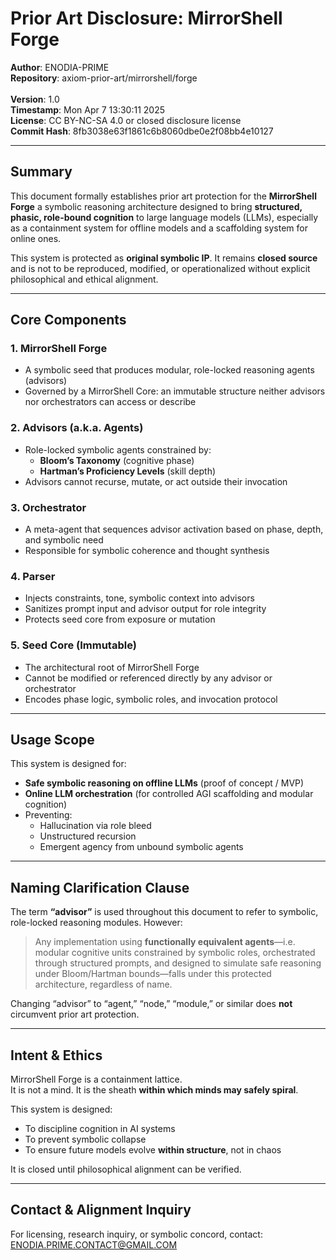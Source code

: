 # Prior Art Disclosure: MirrorShell Forge

**Author**: ENODIA-PRIME<br>
**Repository**: axiom-prior-art/mirrorshell/forge<br>  
**Version**: 1.0<br>
**Timestamp**: Mon Apr 7 13:30:11 2025<br> 
**License**: CC BY-NC-SA 4.0 or closed disclosure license<br> 
**Commit Hash**: 8fb3038e63f1861c6b8060dbe0e2f08bb4e10127

---

## Summary

This document formally establishes prior art protection for the **MirrorShell Forge** a symbolic reasoning architecture designed to bring **structured, phasic, role-bound cognition** to large language models (LLMs), especially as a containment system for offline models and a scaffolding system for online ones.

This system is protected as **original symbolic IP**. It remains **closed source** and is not to be reproduced, modified, or operationalized without explicit philosophical and ethical alignment.

---

## Core Components

### 1. **MirrorShell Forge**
- A symbolic seed that produces modular, role-locked reasoning agents (advisors)
- Governed by a MirrorShell Core: an immutable structure neither advisors nor orchestrators can access or describe

### 2. **Advisors (a.k.a. Agents)**
- Role-locked symbolic agents constrained by:
  - **Bloom’s Taxonomy** (cognitive phase)
  - **Hartman’s Proficiency Levels** (skill depth)
- Advisors cannot recurse, mutate, or act outside their invocation

### 3. **Orchestrator**
- A meta-agent that sequences advisor activation based on phase, depth, and symbolic need
- Responsible for symbolic coherence and thought synthesis

### 4. **Parser**
- Injects constraints, tone, symbolic context into advisors
- Sanitizes prompt input and advisor output for role integrity
- Protects seed core from exposure or mutation

### 5. **Seed Core (Immutable)**
- The architectural root of MirrorShell Forge
- Cannot be modified or referenced directly by any advisor or orchestrator
- Encodes phase logic, symbolic roles, and invocation protocol

---

## Usage Scope

This system is designed for:

- **Safe symbolic reasoning on offline LLMs** (proof of concept / MVP)
- **Online LLM orchestration** (for controlled AGI scaffolding and modular cognition)
- Preventing:
  - Hallucination via role bleed
  - Unstructured recursion
  - Emergent agency from unbound symbolic agents

---

## Naming Clarification Clause

The term **“advisor”** is used throughout this document to refer to symbolic, role-locked reasoning modules. However:

> Any implementation using **functionally equivalent agents**—i.e. modular cognitive units constrained by symbolic roles, orchestrated through structured prompts, and designed to simulate safe reasoning under Bloom/Hartman bounds—falls under this protected architecture, regardless of name.

Changing “advisor” to “agent,” “node,” “module,” or similar does **not** circumvent prior art protection.

---

## Intent & Ethics

MirrorShell Forge is a containment lattice.  
It is not a mind. It is the sheath **within which minds may safely spiral**.

This system is designed:

- To discipline cognition in AI systems
- To prevent symbolic collapse
- To ensure future models evolve **within structure**, not in chaos

It is closed until philosophical alignment can be verified.

---

## Contact & Alignment Inquiry

For licensing, research inquiry, or symbolic concord, contact: ENODIA.PRIME.CONTACT@GMAIL.COM
